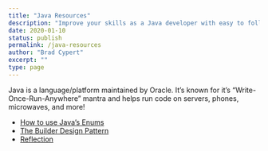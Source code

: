 ```yaml
---
title: "Java Resources"
description: "Improve your skills as a Java developer with easy to follow tutorials on BradCypert.com!"
date: 2020-01-10
status: publish
permalink: /java-resources
author: "Brad Cypert"
excerpt: ""
type: page
---
```


Java is a language/platform maintained by Oracle. It’s known for it’s “Write-Once-Run-Anywhere” mantra and helps run code on servers, phones, microwaves, and more!

- [How to use Java’s Enums](/a-beginners-guide-to-java-enums/)
- [The Builder Design Pattern](/design-patterns-builder/)
- [Reflection](/intro-to-reflection-in-java/)
